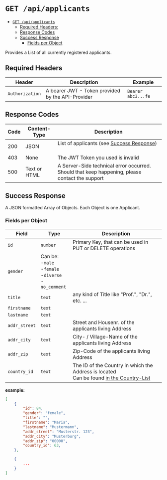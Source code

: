 # `GET /api/applicants`

<!--toc:start-->
- [`GET /api/applicants`](#get-apiapplicants)
  - [Required Headers:](#required-headers)
  - [Response Codes](#response-codes)
  - [Success Response](#success-response)
    - [Fields per Object](#fields-per-object)
<!--toc:end-->

Provides a List of all currently registered applicants.


## Required Headers

| Header          | Description                                       | Example            |
|-----------------|---------------------------------------------------|--------------------|
| `Authorization` | A bearer JWT - Token provided by the API-Provider | `Bearer abc3...fe` |

## Response Codes

| Code | Content-Type | Description                                                                                   |
|------|--------------|-----------------------------------------------------------------------------------------------|
| 200  | JSON         | List of applicants (see [Success Response](#success-response))<br><br>                      |
| 403  | None         | The JWT Token you used is invalid                                                             |
| 500  | Text or HTML | A Server-Side technical error occurred. Should that keep happening, please contact the support |

## Success Response

A JSON formatted Array of Objects. Each Object is one Applicant.

### Fields per Object

| Field         | Type                                                            | Description                                                                                                     |
|---------------|-----------------------------------------------------------------|-----------------------------------------------------------------------------------------------------------------|
| `id`          | `number`                                                        | Primary Key, that can be used in PUT or DELETE operations                                                      |
| `gender`      | Can be: <br>-`male`<br>-`female`<br>-`diverse`<br>-`no_comment` |                                                                                                                 |
| `title`       | `text`                                                          | any kind of Title like "Prof.", "Dr.", etc. ...                                                                 |
| `firstname`   | `text`                                                          |                                                                                                                 |
| `lastname`    | `text`                                                          |                                                                                                                 |
| `addr_street` | `text`                                                          | Street and Housenr. of the applicants living Address                                                             |
| `addr_city`   | `text`                                                          | City- / Village-Name of the applicants living Address                                                            |
| `addr_zip`    | `text`                                                          | Zip-Code of the applicants living Address                                                                        |
| `country_id`  | `text`                                                          | The ID of the Country in which the Address is located <br> Can be found [in the Country-List](./country_list.md) |

**example:**
```json
[
    {
        "id": 84,
        "gender": "female",
        "title": "",
        "firstname": "Maria",
        "lastname": "Mustermann",
        "addr_street": "Musterstr. 123",
        "addr_city": "Musterburg",
        "addr_zip": "00000",
        "country_id": 63,
    },

    {
        ...
    }
]
```
